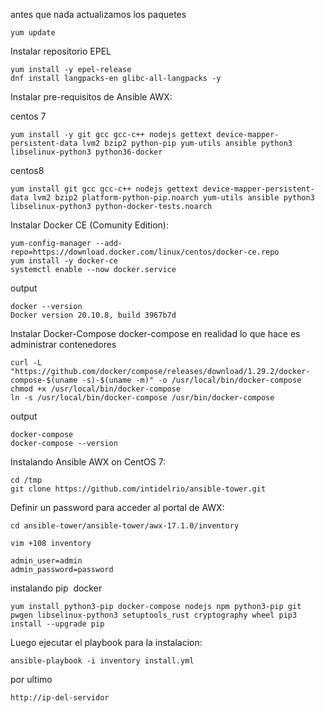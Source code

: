 antes que nada actualizamos los paquetes 
```
yum update
```
Instalar repositorio EPEL

```
yum install -y epel-release
dnf install langpacks-en glibc-all-langpacks -y
```
Instalar pre-requisitos de Ansible AWX:


centos 7
```
yum install -y git gcc gcc-c++ nodejs gettext device-mapper-persistent-data lvm2 bzip2 python-pip yum-utils ansible python3 libselinux-python3 python36-docker
```

centos8
```
yum install git gcc gcc-c++ nodejs gettext device-mapper-persistent-data lvm2 bzip2 platform-python-pip.noarch yum-utils ansible python3 libselinux-python3 python-docker-tests.noarch
```

Instalar Docker CE (Comunity Edition):
```
yum-config-manager --add-repo=https://download.docker.com/linux/centos/docker-ce.repo
yum install -y docker-ce
systemctl enable --now docker.service
```
output
```
docker --version 
Docker version 20.10.8, build 3967b7d 
```

Instalar Docker-Compose
docker-compose en realidad lo que hace es administrar contenedores 


```
curl -L "https://github.com/docker/compose/releases/download/1.29.2/docker-compose-$(uname -s)-$(uname -m)" -o /usr/local/bin/docker-compose
chmod +x /usr/local/bin/docker-compose
ln -s /usr/local/bin/docker-compose /usr/bin/docker-compose
```

output
``` 
docker-compose
docker-compose --version
```

Instalando Ansible AWX on CentOS 7:
```
cd /tmp
git clone https://github.com/intidelrio/ansible-tower.git
```

Definir un password para acceder al portal de AWX: 
```
cd ansible-tower/ansible-tower/awx-17.1.0/inventory

vim +108 inventory

admin_user=admin
admin_password=password

```

instalando pip  docker
```
yum install python3-pip docker-compose nodejs npm python3-pip git pwgen libselinux-python3 setuptools_rust cryptography wheel pip3 install --upgrade pip
```

Luego ejecutar el playbook para la instalacion:
```
ansible-playbook -i inventory install.yml
```

por ultimo 
```
http://ip-del-servidor
```


